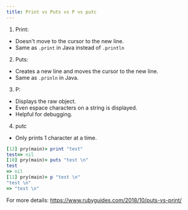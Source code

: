 ```yaml
---
title: Print vs Puts vs P vs putc
---
```


1. Print:
- Doesn't move to the cursor to the new line.
- Same as `.print` in Java instead of `.println`

2. Puts:
- Creates a new line and moves the cursor to the new line.
- Same as `.prinln` in Java.

3. P:
- Displays the raw object.
- Even espace characters on a string is displayed.
- Helpful for debugging.

4. putc
- Only prints 1 character at a time.

```rb
[12] pry(main)> print "test"
test=> nil
[10] pry(main)> puts "test \n"
test
=> nil
[11] pry(main)> p "test \n"
"test \n"
=> "test \n"
```


For more details:
https://www.rubyguides.com/2018/10/puts-vs-print/
